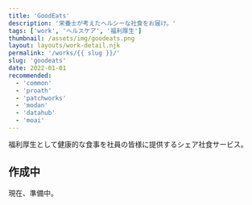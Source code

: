 ```yaml
---
title: 'GoodEats'
description: '栄養士が考えたヘルシーな社食をお届け。'
tags: ['work', 'ヘルスケア', '福利厚生']
thumbnail: /assets/img/goodeats.png
layout: layouts/work-detail.njk
permalink: '/works/{{ slug }}/'
slug: 'goodeats'
date: 2022-01-01
recommended:
  - 'common'
  - 'proath'
  - 'patchworks'
  - 'modan'
  - 'datahub'
  - 'moai'
---
```


福利厚生として健康的な食事を社員の皆様に提供するシェア社食サービス。

## 作成中

現在、準備中。
